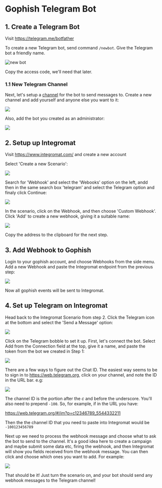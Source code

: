 # Gophish Telegram Bot

## 1. Create a Telegram Bot

Visit https://telegram.me/botfather

To create a new Telegram bot, send command `/newbot`.
Give the Telegram bot a friendly name.

![new bot](imgs/01NewBot.png)

Copy the access code, we'll need that later.

### 1.1 New Telegram Channel
Next, let's setup a [channel](https://telegram.org/tour/channels) for the bot to send messages to. Create a new channel and add yourself and anyone else you want to it:

![](imgs/01.2NewChannel.png)

Also, add the bot you created as an administrator:

![](imgs/01.3AddBotToChannel.png)


## 2. Setup up Integromat

Visit https://www.integromat.com/ and create a new account

Select 'Create a new Scenario':

![](imgs/02NewScenario.png)

Search for 'Webhook' and select the 'Webooks' option on the left, andd then in the same search box 'telegram' and select the Telegram option and finaly click Continue:

![](imgs/03WebhookTelegram.png)


In the scenario, click on the Webhook, and then choose 'Custom Webhook'. Click 'Add' to create a new webhook, giving it a suitable name:

![](imgs/04CustomWebhook.png)

Copy the address to the clipboard for the next step.


## 3. Add Webhook to Gophish

Login to your gophish account, and choose Webhooks from the side menu. Add a new Webhook and paste the Integromat endpoint from the previous step:

![](imgs/05GophishWebhook.png)

Now all gophish events will be sent to Integromat.

## 4. Set up Telegram on Integromat

Head back to the Integromat Scenario from step 2. Click the Telegram icon at the bottom and select the 'Send a Message' option:

![](imgs/06AddTelegram.png)

Click on the Telegram bobble to set it up. First, let's connect the bot. Select Add from the Connection field at the top, give it a name, and paste the token from the bot we created in Step 1:

![](imgs/06.2BotCode.png)

There are a few ways to figure out the Chat ID. The easiest way seems to be to sign in to https://web.telegram.org, click on your channel, and note the ID in the URL bar. e.g:

![](imgs/06.3ChCode.png)

The channel ID is the portion after the *c* and before the underscore. You'll also need to prepend `-100`. So, for example, if in the URL you have:

https://web.telegram.org/#/im?p=c12346789_5544332211

Then the the channel ID that you need to paste into Integromat would be `-100123456789`

Next up we need to process the webhook message and choose what to ask the bot to send to the channel. It's a good idea here to create a campaign and maybe submit some data etc, firing the webhook, and then Integromat will show you fields received from the webhook message. You can then click and choose which ones you want to add. For example:

![](imgs/07MessageText.png)


That should be it! Just turn the scenario on, and your bot should send any webhook messages to the Telegram channel!